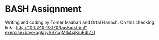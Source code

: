 # BASH Assignment

Writing and coding by Tomer Maabari and Ortal Hanoch.
On this checking link : http://104.248.40.179/badkan.html?exercise=bayHogkjxySS7cqMI54xjKiuF4l2_0
